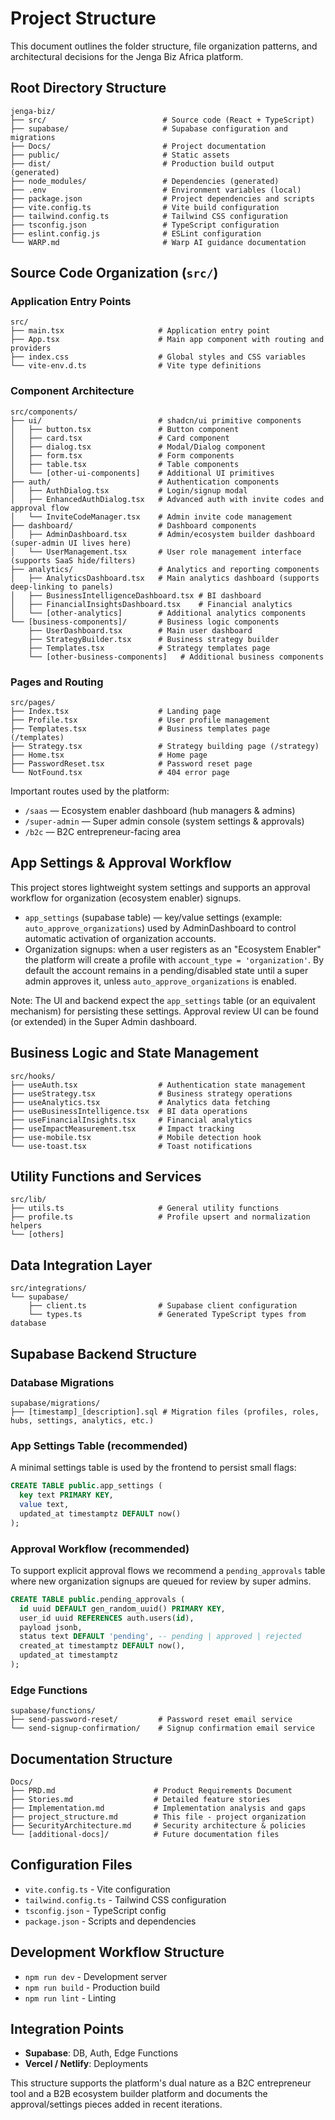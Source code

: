 # Project Structure

This document outlines the folder structure, file organization patterns, and architectural decisions for the Jenga Biz Africa platform.

## Root Directory Structure

```
jenga-biz/
├── src/                          # Source code (React + TypeScript)
├── supabase/                     # Supabase configuration and migrations
├── Docs/                         # Project documentation
├── public/                       # Static assets
├── dist/                         # Production build output (generated)
├── node_modules/                 # Dependencies (generated)
├── .env                          # Environment variables (local)
├── package.json                  # Project dependencies and scripts
├── vite.config.ts                # Vite build configuration
├── tailwind.config.ts            # Tailwind CSS configuration
├── tsconfig.json                 # TypeScript configuration
├── eslint.config.js              # ESLint configuration
└── WARP.md                       # Warp AI guidance documentation
```

## Source Code Organization (`src/`)

### Application Entry Points
```
src/
├── main.tsx                     # Application entry point
├── App.tsx                      # Main app component with routing and providers
├── index.css                    # Global styles and CSS variables
└── vite-env.d.ts                # Vite type definitions
```

### Component Architecture
```
src/components/
├── ui/                          # shadcn/ui primitive components
│   ├── button.tsx               # Button component
│   ├── card.tsx                 # Card component
│   ├── dialog.tsx               # Modal/Dialog component
│   ├── form.tsx                 # Form components
│   ├── table.tsx                # Table components
│   └── [other-ui-components]    # Additional UI primitives
├── auth/                        # Authentication components
│   ├── AuthDialog.tsx           # Login/signup modal
│   ├── EnhancedAuthDialog.tsx   # Advanced auth with invite codes and approval flow
│   └── InviteCodeManager.tsx    # Admin invite code management
├── dashboard/                   # Dashboard components
│   ├── AdminDashboard.tsx       # Admin/ecosystem builder dashboard (super-admin UI lives here)
│   └── UserManagement.tsx       # User role management interface (supports SaaS hide/filters)
├── analytics/                   # Analytics and reporting components
│   ├── AnalyticsDashboard.tsx   # Main analytics dashboard (supports deep-linking to panels)
│   ├── BusinessIntelligenceDashboard.tsx # BI dashboard
│   ├── FinancialInsightsDashboard.tsx    # Financial analytics
│   └── [other-analytics]        # Additional analytics components
└── [business-components]/       # Business logic components
    ├── UserDashboard.tsx        # Main user dashboard
    ├── StrategyBuilder.tsx      # Business strategy builder
    ├── Templates.tsx            # Strategy templates page
    └── [other-business-components]   # Additional business components
```

### Pages and Routing
```
src/pages/
├── Index.tsx                    # Landing page
├── Profile.tsx                  # User profile management
├── Templates.tsx                # Business templates page (/templates)
├── Strategy.tsx                 # Strategy building page (/strategy)
├── Home.tsx                     # Home page
├── PasswordReset.tsx            # Password reset page
└── NotFound.tsx                 # 404 error page
```

Important routes used by the platform:
- `/saas` — Ecosystem enabler dashboard (hub managers & admins)
- `/super-admin` — Super admin console (system settings & approvals)
- `/b2c` — B2C entrepreneur-facing area

## App Settings & Approval Workflow

This project stores lightweight system settings and supports an approval workflow for organization (ecosystem enabler) signups.

- `app_settings` (supabase table) — key/value settings (example: `auto_approve_organizations`) used by AdminDashboard to control automatic activation of organization accounts.
- Organization signups: when a user registers as an "Ecosystem Enabler" the platform will create a profile with `account_type = 'organization'`. By default the account remains in a pending/disabled state until a super admin approves it, unless `auto_approve_organizations` is enabled.

Note: The UI and backend expect the `app_settings` table (or an equivalent mechanism) for persisting these settings. Approval review UI can be found (or extended) in the Super Admin dashboard.

## Business Logic and State Management
```
src/hooks/
├── useAuth.tsx                  # Authentication state management
├── useStrategy.tsx              # Business strategy operations
├── useAnalytics.tsx             # Analytics data fetching
├── useBusinessIntelligence.tsx  # BI data operations
├── useFinancialInsights.tsx     # Financial analytics
├── useImpactMeasurement.tsx     # Impact tracking
├── use-mobile.tsx               # Mobile detection hook
└── use-toast.tsx                # Toast notifications
```

## Utility Functions and Services
```
src/lib/
├── utils.ts                     # General utility functions
├── profile.ts                   # Profile upsert and normalization helpers
└── [others]
```

## Data Integration Layer
```
src/integrations/
└── supabase/
    ├── client.ts                # Supabase client configuration
    └── types.ts                 # Generated TypeScript types from database
```

## Supabase Backend Structure

### Database Migrations
```
supabase/migrations/
├── [timestamp]_[description].sql # Migration files (profiles, roles, hubs, settings, analytics, etc.)
```

### App Settings Table (recommended)

A minimal settings table is used by the frontend to persist small flags:

```sql
CREATE TABLE public.app_settings (
  key text PRIMARY KEY,
  value text,
  updated_at timestamptz DEFAULT now()
);
```

### Approval Workflow (recommended)

To support explicit approval flows we recommend a `pending_approvals` table where new organization signups are queued for review by super admins.

```sql
CREATE TABLE public.pending_approvals (
  id uuid DEFAULT gen_random_uuid() PRIMARY KEY,
  user_id uuid REFERENCES auth.users(id),
  payload jsonb,
  status text DEFAULT 'pending', -- pending | approved | rejected
  created_at timestamptz DEFAULT now(),
  updated_at timestamptz
);
```

### Edge Functions
```
supabase/functions/
├── send-password-reset/         # Password reset email service
└── send-signup-confirmation/    # Signup confirmation email service
```

## Documentation Structure

```
Docs/
├── PRD.md                      # Product Requirements Document
├── Stories.md                  # Detailed feature stories
├── Implementation.md           # Implementation analysis and gaps
├── project_structure.md        # This file - project organization
├── SecurityArchitecture.md     # Security architecture & policies
└── [additional-docs]/          # Future documentation files
```

## Configuration Files

- `vite.config.ts` - Vite configuration
- `tailwind.config.ts` - Tailwind CSS configuration
- `tsconfig.json` - TypeScript config
- `package.json` - Scripts and dependencies

## Development Workflow Structure

- `npm run dev` - Development server
- `npm run build` - Production build
- `npm run lint` - Linting

## Integration Points

- **Supabase**: DB, Auth, Edge Functions
- **Vercel / Netlify**: Deployments

This structure supports the platform's dual nature as a B2C entrepreneur tool and a B2B ecosystem builder platform and documents the approval/settings pieces added in recent iterations.

